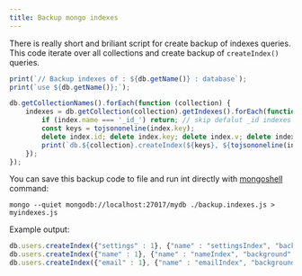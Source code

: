 ```yaml
---
title: Backup mongo indexes
---
```


There is really short and briliant script for create backup of indexes queries. This code iterate over all collections and create backup of `createIndex()` queries.

```js
print(`// Backup indexes of : ${db.getName()} : database`);
print(`use ${db.getName()};`);

db.getCollectionNames().forEach(function (collection) {
	indexes = db.getCollection(collection).getIndexes().forEach(function (index) {
		if (index.name === '_id_') return; // skip defalut _id indexes
		const keys = tojsononeline(index.key);
		delete index.id; delete index.key; delete index.v; delete index.ns;
		print(`db.${collection}.createIndex(${keys}, ${tojsononeline(index)});`);
	});
});
```

You can save this backup code to file and run int directly with [mongoshell](https://docs.mongodb.com/manual/mongo/) command:

```shell
mongo --quiet mongodb://localhost:27017/mydb ./backup.indexes.js > myindexes.js
```

Example output:

```js
db.users.createIndex({"settings" : 1}, {"name" : "settingsIndex", "background" : true});
db.users.createIndex({"name" : 1}, {"name" : "nameIndex", "background" : true});
db.users.createIndex({"email" : 1}, {"name" : "emailIndex", "background" : true});
```